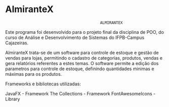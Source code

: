 # AlmiranteX

                                              ALMIRANTEX
  
  Este programa foi desenvolvido para o projeto final da disciplina de POO, do curso de Análise e Desenvolvimento
de Sistemas do IFPB-Campus Cajazeiras.

  AlmiranteX trata-se de um software para controle de estoque e gestão de vendas para lojas, permitindo o cadastro
de categorias, produtos, vendas e gera relatórios referentes a estes temas. 
  O software permite a edição dos parametros para controle de estoque, definindo quantidades minimas e máximas para os produtos.


Frameworks e bibliotecas utilizadas:

JavaFX - Framework
The Collections - Framework
FontAwesomeIcons - Library

  
